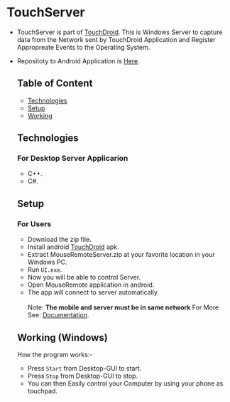 # TouchServer

- TouchServer is part of [TouchDroid](https://www.github.com/Akshayaap/TouchDroid). This is Windows Server to capture data from the Network sent by TouchDroid Application and Register Appropreate Events to the Operating System. 
- Repositoty to Android Application is [Here](https://www.github.com/Akshayaap/TouchDroid).

  ## Table of Content
  - [Technologies](#technologies)
  - [Setup](#setup)
  - [Working](#working)
  
  ## Technologies
  ### For Desktop Server Applicarion
  - C++.
  - C#.
  
  ## Setup
  ### For Users
  - Download the zip file.
  - Install android [TouchDroid](https://www.github.com/Akshayaap/TouchDroid) apk.
  - Extract MouseRemoteServer.zip at your favorite location in your Windows PC.
  - Run `UI.exe`.
  - Now you will be able to control Server.
  - Open MouseRemote application in android.
  - The app will connect to server automatically.
  <br/><br/>
  Note: **The mobile and server must be in same network**
  For More See: [Documentation](https://www.github.com/Akshayaap/Documentation).
  
  ## Working (Windows)
  How the program works:-
  - Press `Start` from Desktop-GUI to start.
  - Press `Stop` from Desktop-GUI to stop.
  - You can then Easily control your Computer by using your phone as touchpad.
  
